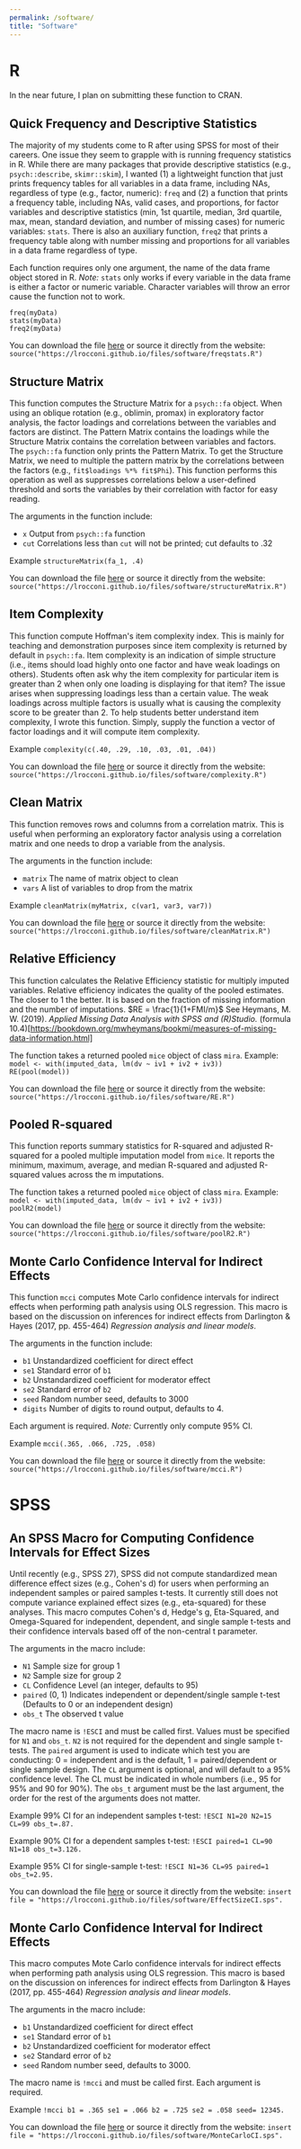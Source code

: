 ```yaml
---
permalink: /software/
title: "Software"
---
```


# R
In the near future, I plan on submitting these function to CRAN. 

## Quick Frequency and Descriptive Statistics
The majority of my students come to R after using SPSS for most of their careers. One issue they seem to grapple with is running frequency statistics in R. While there are many packages that provide descriptive statistics (e.g., `psych::describe`, `skimr::skim`), I wanted (1) a lightweight function that just prints frequency tables for all variables in a data frame, including NAs, regardless of type (e.g., factor, numeric): `freq`  and (2) a function that prints a frequency table, including NAs, valid cases, and proportions, for factor variables and descriptive statistics (min, 1st quartile, median, 3rd quartile, max, mean, standard deviation, and number of missing cases) for numeric variables: `stats`. There is also an auxiliary function, `freq2` that prints a frequency table along with number missing and proportions for all variables in a data frame regardless of type. 

Each function requires only one argument, the name of the data frame object stored in R. *Note:* `stats` only works if every variable in the data frame is either a factor or numeric variable. Character variables will throw an error cause the function not to work. 

`freq(myData)` <br/>
`stats(myData)` <br/>
`freq2(myData)`

You can download the file [here](/file/software/freqstats.R) or source it directly from the website: `source("https://lrocconi.github.io/files/software/freqstats.R")`

	
## Structure Matrix
This function computes the Structure Matrix for a `psych::fa` object. When using an oblique rotation (e.g., oblimin, promax) in exploratory factor analysis, the factor loadings and correlations between the variables and factors are distinct. The Pattern Matrix contains the loadings while the Structure Matrix contains the correlation between variables and factors. The `psych::fa` function only prints the Pattern Matrix. To get the Structure Matrix, we need to multiple the pattern matrix by the correlations between the factors (e.g., `fit$loadings %*% fit$Phi`). This function performs this operation as well as suppresses correlations below a user-defined threshold and sorts the variables by their correlation with factor for easy reading.

The arguments in the function include:
- `x` Output from `psych::fa` function
- `cut` Correlations less than `cut` will not be printed; cut defaults to .32

Example `structureMatrix(fa_1, .4)` 

You can download the file [here](/files/software/structureMatrix.R) or source it directly from the website: `source("https://lrocconi.github.io/files/software/structureMatrix.R")`


## Item Complexity
This function compute Hoffman's item complexity index. This is mainly for teaching and demonstration purposes since item complexity is returned by default in `psych::fa`. Item complexity is an indication of simple structure (i.e., items should load highly onto one factor and have weak loadings on others). Students often ask why the item complexity for particular item is greater than 2 when only one loading is displaying for that item? The issue arises when suppressing loadings less than a certain value. The weak loadings across multiple factors is usually what is causing the complexity score to be greater than 2. To help students better understand item complexity, I wrote this function. Simply, supply the function a vector of factor loadings and it will compute item complexity.

Example `complexity(c(.40, .29, .10, .03, .01, .04))`

You can download the file [here](/files/software/complexity.R) or source it directly from the website: `source("https://lrocconi.github.io/files/software/complexity.R")`


## Clean Matrix
This function removes rows and columns from a correlation matrix. This is useful when performing an exploratory factor analysis using a correlation matrix and one needs to drop a variable from the analysis. 

The arguments in the function include:
-  `matrix` The name of matrix object to clean
- `vars` A list of variables to drop from the matrix

Example `cleanMatrix(myMatrix, c(var1, var3, var7))`

You can download the file [here](/files/software/cleanMatrix.R) or source it directly from the website: `source("https://lrocconi.github.io/files/software/cleanMatrix.R")`


## Relative Efficiency 
This function calculates the Relative Efficiency statistic for multiply imputed variables. Relative efficiency indicates the quality of the pooled estimates. The closer to 1 the better. It is based on the fraction of missing information and the number of imputations. $RE = \frac{1}{1+FMI/m}$ See Heymans, M. W. (2019). *Applied Missing Data Analysis with SPSS and (R)Studio.* (formula 10.4)[https://bookdown.org/mwheymans/bookmi/measures-of-missing-data-information.html]

The function takes a returned pooled `mice` object of class `mira`. Example: <br/>
`model <- with(imputed_data, lm(dv ~ iv1 + iv2 + iv3))` <br/>
`RE(pool(model))`

You can download the file [here](/files/software/RE.R) or source it directly from the website: `source("https://lrocconi.github.io/files/software/RE.R")` 


## Pooled R-squared
This function reports summary statistics for R-squared and adjusted R-squared for a pooled multiple imputation model from `mice`. It reports the minimum, maximum, average, and median R-squared and adjusted R-squared values across the m imputations. 

The function takes a returned pooled `mice` object of class `mira`. Example: <br/>
`model <- with(imputed_data, lm(dv ~ iv1 + iv2 + iv3))` <br/>
`poolR2(model)`

You can download the file [here](/files/software/poolR2.R) or source it directly from the website: `source("https://lrocconi.github.io/files/software/poolR2.R")` 


## Monte Carlo Confidence Interval for Indirect Effects
This function `mcci` computes Mote Carlo confidence intervals for indirect effects when performing path analysis using OLS regression. This macro is based on the discussion on inferences for indirect effects from  Darlington & Hayes (2017, pp. 455-464) *Regression analysis and linear models*.

The arguments in the function include:
- `b1` Unstandardized coefficient for direct effect
- `se1` Standard error of `b1`
- `b2` Unstandardized coefficient for moderator effect
- `se2` Standard error of `b2`
- `seed` Random number seed, defaults to 3000
- `digits` Number of digits to round output, defaults to 4.  

Each argument is required. *Note:* Currently only compute 95% CI. 

Example `mcci(.365, .066, .725, .058)`   

You can download the file [here](/files/software/mcci.R) or source it directly from the website: `source("https://lrocconi.github.io/files/software/mcci.R")`



# SPSS
## An SPSS Macro for Computing Confidence Intervals for Effect Sizes
Until recently (e.g., SPSS 27), SPSS did not compute standardized mean difference effect sizes (e.g., Cohen's d) for users when performing an independent samples or paired samples t-tests. It currently still does not compute variance explained effect sizes (e.g., eta-squared) for these analyses. This macro computes Cohen's d, Hedge's g, Eta-Squared, and Omega-Squared for independent, dependent, and single sample t-tests and their confidence intervals based off of the non-central t parameter. 

The arguments in the macro include:
- `N1` Sample size for group 1
- `N2` Sample size for group 2
- `CL` Confidence Level (an integer, defaults to 95)
- `paired` (0, 1) Indicates independent or dependent/single sample t-test (Defaults to 0 or an independent design) 
- `obs_t` The observed t value 

The macro name is `!ESCI` and must be called first. Values must be specified for `N1` and `obs_t`. `N2` is not required for the dependent and single sample t-tests. The `paired` argument is used to indicate which test you are conducting: 0 = independent and is the default, 1 = paired/dependent or single sample design. The `CL` argument is optional, and will default to a 95% confidence level. The CL must be indicated in whole numbers (i.e., 95 for 95% and 90 for 90%). The `obs_t` argument must be the last argument, the order for the rest of the arguments does not matter.

Example 99% CI for an independent samples t-test:
	`!ESCI N1=20 N2=15 CL=99 obs_t=.87.` 

Example 90% CI for a dependent samples t-test:
	`!ESCI paired=1 CL=90 N1=18 obs_t=3.126.` 

Example 95% CI for single-sample t-test:
	`!ESCI N1=36 CL=95 paired=1 obs_t=2.95.`

You can download the file [here](/files/software/EffectSizeCI.sps) or source it directly from the website: `insert file = "https://lrocconi.github.io/files/software/EffectSizeCI.sps".`


## Monte Carlo Confidence Interval for Indirect Effects
This macro computes Mote Carlo confidence intervals for indirect effects when performing path analysis using OLS regression. This macro is based on the discussion on inferences for indirect effects from  Darlington & Hayes (2017, pp. 455-464) *Regression analysis and linear models*.

The arguments in the macro include:
- `b1` Unstandardized coefficient for direct effect
- `se1` Standard error of `b1`
- `b2` Unstandardized coefficient for moderator effect
- `se2` Standard error of `b2`
- `seed` Random number seed, defaults to 3000. 

The macro name is `!mcci` and must be called first. Each argument is required. 

Example `!mcci b1 = .365 se1 = .066 b2 = .725 se2 = .058 seed= 12345.`   

You can download the file [here](/files/software/MonteCarloCI.sps) or source it directly from the website: `insert file = "https://lrocconi.github.io/files/software/MonteCarloCI.sps".`

